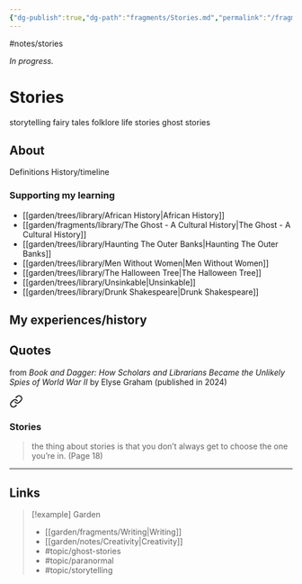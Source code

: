 ```yaml
---
{"dg-publish":true,"dg-path":"fragments/Stories.md","permalink":"/fragments/stories/","created":"2025-03-17T17:48:05.506-04:00","updated":"2025-06-25T22:03:43.380-04:00"}
---
```


#notes/stories

*In progress.*
# Stories 

storytelling 
fairy tales 
folklore 
life stories 
ghost stories 

## About
Definitions
History/timeline
### Supporting my learning
- [[garden/trees/library/African History\|African History]]
- [[garden/fragments/library/The Ghost - A Cultural History\|The Ghost - A Cultural History]]
- [[garden/trees/library/Haunting The Outer Banks\|Haunting The Outer Banks]]
- [[garden/trees/library/Men Without Women\|Men Without Women]]
- [[garden/trees/library/The Halloween Tree\|The Halloween Tree]]
- [[garden/trees/library/Unsinkable\|Unsinkable]]
- [[garden/trees/library/Drunk Shakespeare\|Drunk Shakespeare]]

## My experiences/history

## Quotes
from _Book and Dagger: How Scholars and Librarians Became the Unlikely Spies of World War II_ by Elyse Graham (published in 2024)

<div class="transclusion internal-embed is-loaded"><a class="markdown-embed-link" href="/trees/library/book-and-dagger/#stories" aria-label="Open link"><svg xmlns="http://www.w3.org/2000/svg" width="24" height="24" viewBox="0 0 24 24" fill="none" stroke="currentColor" stroke-width="2" stroke-linecap="round" stroke-linejoin="round" class="svg-icon lucide-link"><path d="M10 13a5 5 0 0 0 7.54.54l3-3a5 5 0 0 0-7.07-7.07l-1.72 1.71"></path><path d="M14 11a5 5 0 0 0-7.54-.54l-3 3a5 5 0 0 0 7.07 7.07l1.71-1.71"></path></svg></a><div class="markdown-embed">



### Stories
> the thing about stories is that you don’t always get to choose the one you’re in. (Page 18)


</div></div>


---

## Links


> [!example] Garden
> - [[garden/fragments/Writing\|Writing]]
> - [[garden/notes/Creativity\|Creativity]]
> - #topic/ghost-stories 
> - #topic/paranormal 
> - #topic/storytelling 

